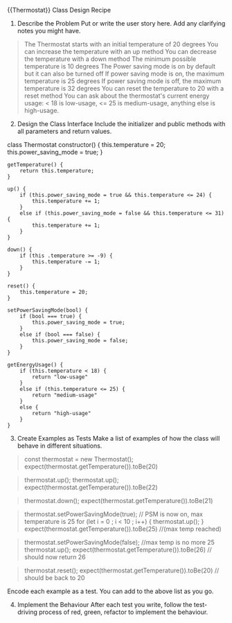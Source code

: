 {{Thermostat}} Class Design Recipe

1. Describe the Problem
Put or write the user story here. Add any clarifying notes you might have.

> The Thermostat starts with an initial temperature of 20 degrees
> You can increase the temperature with an up method
> You can decrease the temperature with a down method
> The minimum possible temperature is 10 degrees
> The Power saving mode is on by default but it can also be turned off
> If power saving mode is on, the maximum temperature is 25 degrees
> If power saving mode is off, the maximum temperature is 32 degrees
> You can reset the temperature to 20 with a reset method
> You can ask about the thermostat's current energy usage: < 18 is low-usage, <= 25 is medium-usage, anything else is high-usage.

2. Design the Class Interface
Include the initializer and public methods with all parameters and return values.

class Thermostat
    constructor() {
        this.temperature = 20;
        this.power_saving_mode = true;
    }

    getTemperature() {
        return this.temperature;
    }

    up() {
        if (this.power_saving_mode = true && this.temperature <= 24) {
            this.temperature += 1;
        }
        else if (this.power_saving_mode = false && this.temperature <= 31)   {
            this.temperature += 1;
        }  
    }

    down() {
        if (this .temperature >= -9) {
            this.temperature -= 1;
        }
    }

    reset() {
        this.temperature = 20;
    }

    setPowerSavingMode(bool) {
        if (bool === true) {
            this.power_saving_mode = true;
        }
        else if (bool === false) {
            this.power_saving_mode = false;
        }
    }

    getEnergyUsage() {
        if (this.temperature < 18) {
            return "low-usage"
        }
        else if (this.temperature <= 25) {
            return "medium-usage"
        }
        else {
            return "high-usage"
        }
    }

3. Create Examples as Tests
Make a list of examples of how the class will behave in different situations.

<!-- Initial temp 20 -->
>const thermostat = new Thermostat();
>expect(thermostat.getTemperature()).toBe(20)


<!-- New temp 22 -->
>thermostat.up();
>thermostat.up();
>expect(thermostat.getTemperature()).toBe(22) 


<!-- new temp 21 -->
>thermostat.down();
>expect(thermostat.getTemperature()).toBe(21)


<!-- Add 10 to temp shows that power saving mode is on and temp doesn't increase above max -->
>thermostat.setPowerSavingMode(true); // PSM is now on, max temperature is 25
>for (let i = 0 ; i < 10 ; i++) {
  thermostat.up(); }
>expect(thermostat.getTemperature()).toBe(25) //(max temp reached)


<!-- power saving mode now off and temp increases above 25 -->
>thermostat.setPowerSavingMode(false); //max temp is no more 25
>thermostat.up();
>expect(thermostat.getTemperature()).toBe(26) // should now return 26


<!-- Reset puts temp back o 20 -->
>thermostat.reset();
>expect(thermostat.getTemperature()).toBe(20) // should be back to 20


Encode each example as a test. You can add to the above list as you go.

4. Implement the Behaviour
After each test you write, follow the test-driving process of red, green, refactor to implement the behaviour.